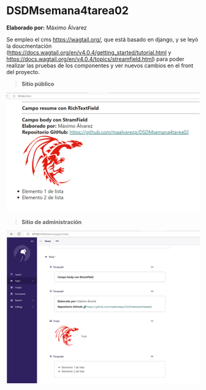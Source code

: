# DSDMsemana4tarea02

**Elaborado por:** Máximo Álvarez

Se empleo el cms https://wagtail.org/, que está basado en django, y se leyó la doucmentación (https://docs.wagtail.org/en/v4.0.4/getting_started/tutorial.html y https://docs.wagtail.org/en/v4.0.4/topics/streamfield.html) para poder realizar las pruebas de los componentes y ver nuevos cambios en el front del proyecto.

> **Sitio público**

![Proyecto Ecore](media/images/cap01.png)

> **Sitio de administración**

![Proyecto Ecore](media/images/cap02.png)